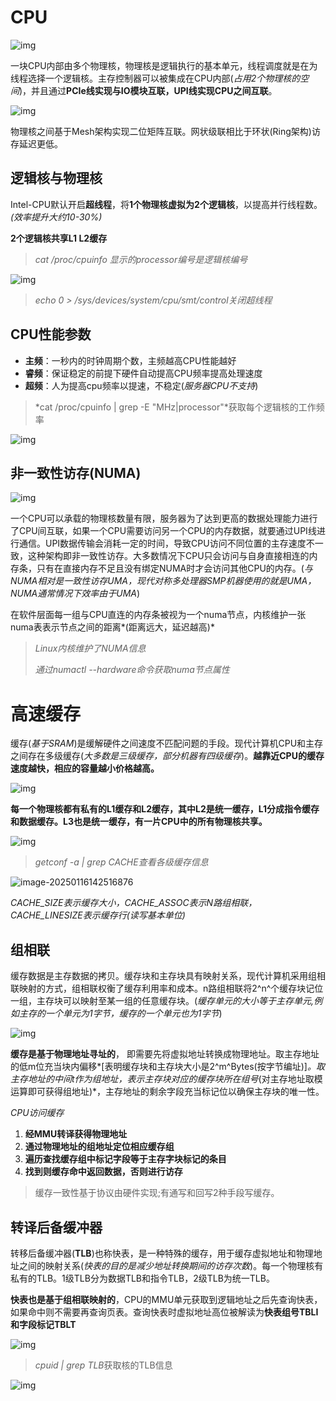 # CPU

![img](https://i-blog.csdnimg.cn/direct/171c3090f618480296c29a44ac5be850.png)

一块CPU内部由多个物理核，物理核是逻辑执行的基本单元，线程调度就是在为线程选择一个逻辑核。主存控制器可以被集成在CPU内部(*占用2个物理核的空间*)，并且通过**PCIe线实现与IO模块互联，UPI线实现CPU之间互联**。

![img](https://i-blog.csdnimg.cn/direct/75191f9311bc4144b30230ca58f111d1.png)

物理核之间基于Mesh架构实现二位矩阵互联。网状级联相比于环状(Ring架构)访存延迟更低。

## 逻辑核与物理核

Intel-CPU默认开启**超线程**，将**1个物理核虚拟为2个逻辑核**，以提高并行线程数。*(效率提升大约10-30%)*

**2个逻辑核共享L1 L2缓存**

> *cat /proc/cpuinfo 显示的processor编号是逻辑核编号*

![img](https://i-blog.csdnimg.cn/direct/89b91a741c2b4c399ee8daf6a1375f59.png)

> *echo 0 > /sys/devices/system/cpu/smt/control关闭超线程*

## CPU性能参数

- **主频**：一秒内的时钟周期个数，主频越高CPU性能越好
- **睿频**：保证稳定的前提下硬件自动提高CPU频率提高处理速度
- **超频**：人为提高cpu频率以提速，不稳定(*服务器CPU不支持*)

> *cat /proc/cpuinfo | grep -E "MHz|processor"*获取每个逻辑核的工作频率

![img](https://i-blog.csdnimg.cn/direct/7c80b0d77ee2455baf95217941cd108b.png)

## 非一致性访存(NUMA)

![img](https://i-blog.csdnimg.cn/direct/6f137d7d2aad433ca87fdc5cc59d1a6c.png)

一个CPU可以承载的物理核数量有限，服务器为了达到更高的数据处理能力进行了CPU间互联，如果一个CPU需要访问另一个CPU的内存数据，就要通过UPI线进行通信。UPI数据传输会消耗一定的时间，导致CPU访问不同位置的主存速度不一致，这种架构即非一致性访存。大多数情况下CPU只会访问与自身直接相连的内存条，只有在直接内存不足且没有绑定NUMA时才会访问其他CPU的内存。(*与NUMA相对是一致性访存UMA，现代对称多处理器SMP机器使用的就是UMA，NUMA通常情况下效率由于UMA*)

在软件层面每一组与CPU直连的内存条被视为一个numa节点，内核维护一张numa表表示节点之间的距离*(距离远大，延迟越高)*

> *Linux内核维护了NUMA信息*
>
> *通过numactl --hardware命令获取numa节点属性*

# 高速缓存

缓存(*基于SRAM*)是缓解硬件之间速度不匹配问题的手段。现代计算机CPU和主存之间存在多级缓存(*大多数是三级缓存，部分机器有四级缓存*)。**越靠近CPU的缓存速度越快，相应的容量越小价格越高。**

![img](https://i-blog.csdnimg.cn/direct/1f3f0ea4d3d3435fbb6a0f001f909b3b.png)

**每一个物理核都有私有的L1缓存和L2缓存，其中L2是统一缓存，L1分成指令缓存和数据缓存。L3也是统一缓存，有一片CPU中的所有物理核共享。**

![img](https://i-blog.csdnimg.cn/direct/32087fefa813450ebac7681637cb58ed.png)

> *getconf -a | grep CACHE查看各级缓存信息*

![image-20250116142516876](C:/Users/chx11/AppData/Roaming/Typora/typora-user-images/image-20250116142516876.png)

*CACHE_SIZE表示缓存大小，CACHE_ASSOC表示N路组相联，CACHE_LINESIZE表示缓存行(读写基本单位)*

## 组相联

缓存数据是主存数据的拷贝。缓存块和主存块具有映射关系，现代计算机采用组相联映射的方式，组相联权衡了缓存利用率和成本。n路组相联将2^n^个缓存块记位一组，主存块可以映射至某一组的任意缓存块。(*缓存单元的大小等于主存单元,例如主存的一个单元为1字节，缓存的一个单元也为1字节*)

![img](https://i-blog.csdnimg.cn/direct/12fc22bc9ac3421193616abd23a5511c.png)

**缓存是基于物理地址寻址的**， 即需要先将虚拟地址转换成物理地址。取主存地址的低m位充当块内偏移*[表明缓存块和主存块大小是2^m^Bytes(按字节编址)]*。取主存地址的中间t作为组地址，表示主存块对应的缓存块所在组号*(对主存地址取模运算即可获得组地址)*，主存地址的剩余字段充当标记位以确保主存块的唯一性。

*CPU访问缓存*

1. **经MMU转译获得物理地址**
2. **通过物理地址的组地址定位相应缓存组**
3. **遍历查找缓存组中标记字段等于主存字块标记的条目**
4. **找到则缓存命中返回数据，否则进行访存**

> 缓存一致性基于协议由硬件实现;有通写和回写2种手段写缓存。

## 转译后备缓冲器

转移后备缓冲器(**TLB**)也称快表，是一种特殊的缓存，用于缓存虚拟地址和物理地址之间的映射关系(*快表的目的是减少地址转换期间的访存次数*)。每一个物理核有私有的TLB。1级TLB分为数据TLB和指令TLB，2级TLB为统一TLB。

**快表也是基于组相联映射的**，CPU的MMU单元获取到逻辑地址之后先查询快表，如果命中则不需要再查询页表。查询快表时虚拟地址高位被解读为**快表组号TBLI和字段标记TBLT**

![img](https://i-blog.csdnimg.cn/direct/fae2d5277015439bbb1cfb52b34e8aca.png)

> *cpuid | grep TLB*获取核的TLB信息

![img](https://i-blog.csdnimg.cn/direct/b39cb139667b48a583de00d5f148f56f.png)